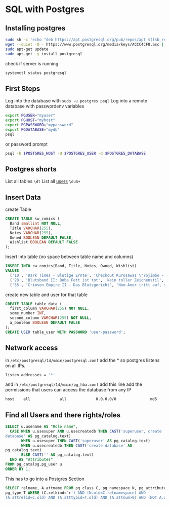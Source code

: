 # SQL with Postgres
## Installing postgres
```sh
sudo sh -c 'echo "deb https://apt.postgresql.org/pub/repos/apt $(lsb_release -cs)-pgdg main" > /etc/apt/sources.list.d/pgdg.list'
wget --quiet -O - https://www.postgresql.org/media/keys/ACCC4CF8.asc | sudo apt-key add -
sudo apt-get update
sudo apt-get -y install postgresql
```
check if server is running
```sh
systemctl status postgresql
```
## First Steps
Log into the database with `sudo -u postgres psql`
Log into a remote database with passwordenv variables
```bash
export PGUSER="myuser"
export PGHOST="myhost"
export PGPASSWORD="mypassword"
export PGDATABASE="mydb"
psql
```
or password prompt
```bash
psql -h $POSTGRES_HOST -U $POSTGRES_USER -d $POSTGRES_DATABASE
```

## Postgres shorts

List all tables `\dt`
List all [users](https://www.postgresql.org/docs/17/app-psql.html#APP-PSQL-META-COMMAND-DU) `\duS+`
## Insert Data
create Table
```sql
CREATE TABLE sw_comics (
  Band smallint NOT NULL,
  Title VARCHAR(255),
  Notes VARCHAR(255),
  Owned BOOLEAN DEFAULT FALSE,
  Wishlist BOOLEAN DEFAULT FALSE
);
```
Insert into table (no space between table name and columns)
```sql
INSERT INTO sw_comics(Band, Title, Notes, Owned, Wishlist)
VALUES
  ('10', 'Dark Times - Blutige Ernte', 'Checkout Kurosawas \"Yojimbo - Der Leibwaechter\" and \"Dir verborgene Festung\"', 'true', 'false'),
  ('28', 'Blutsband II: Boba Fett ist tot', 'kein toller Zeichenstil', 'true','false'),
  ('35', 'Crimson Empire II - Das Blutsgericht', 'Nom Anor tritt auf, schoener Zeichenstil','true','false');
```

create new table and user for that table
```sql
CREATE TABLE table_data (
  first_column VARCHAR(255) NOT NULL,
  some_number INT,
  second_column VARCHAR(255) NOT NULL,
  a_boolean BOOLEAN DEFAULT FALSE
);
CREATE USER table_user WITH PASSWORD 'user-password';
```
## Network access
in `/etc/postgresql/14/main/postgresql.conf` add the * so postgres listens on all IPs.
```bash
listen_addresses = '*'
```
and in `/etc/postgresql/14/main/pg_hba.conf` add this line add the permissions that users can access the database from any IP
```bash
host    all             all             0.0.0.0/0               md5
```



## Find all Users and there rights/roles
```sql
SELECT u.usename AS "Role name",
  CASE WHEN u.usesuper AND u.usecreatedb THEN CAST('superuser, create
database' AS pg_catalog.text)
       WHEN u.usesuper THEN CAST('superuser' AS pg_catalog.text)
       WHEN u.usecreatedb THEN CAST('create database' AS
pg_catalog.text)
       ELSE CAST('' AS pg_catalog.text)
  END AS "Attributes"
FROM pg_catalog.pg_user u
ORDER BY 1;
```


This has to go into a Postgres Section
```sql
SELECT relname, A.attname FROM pg_class C, pg_namespace N, pg_attribute A, 
pg_type T WHERE (C.relkind=`r') AND (N.old=C.relnamespace) AND 
(A.attrelid=C.old) AND (A.atttypid=T.old) AND (A.attnum>0) AND (NOT A.attisdropped) AND (N.nspname ILIKE `public');
```
